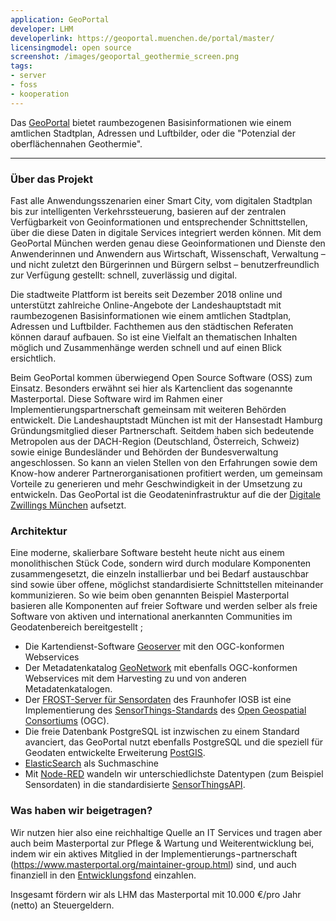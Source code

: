 ```yaml
---
application: GeoPortal
developer: LHM
developerlink: https://geoportal.muenchen.de/portal/master/
licensingmodel: open source
screenshot: /images/geoportal_geothermie_screen.png
tags:
- server
- foss
- kooperation
---
```


Das [GeoPortal](https://geoportal.muenchen.de/portal/master/) bietet raumbezogenen Basisinformationen wie einem amtlichen Stadtplan, Adressen und Luftbilder, oder die "Potenzial der oberflächennahen Geothermie".

---

### Über das Projekt
Fast alle Anwendungsszenarien einer Smart City, vom digitalen Stadtplan bis zur intelligenten Verkehrssteuerung, basieren auf der zentralen Verfügbarkeit von Geoinformationen und entsprechender Schnittstellen, über die diese Daten in digitale Services integriert werden können. Mit dem GeoPortal München werden genau diese Geoinformationen und Dienste den Anwenderinnen und Anwendern aus Wirtschaft, Wissenschaft, Verwaltung – und nicht zuletzt den Bürgerinnen und Bürgern selbst – benutzerfreundlich zur Verfügung gestellt: schnell, zuverlässig und digital.

Die stadtweite Plattform ist bereits seit Dezember 2018 online und unterstützt zahlreiche Online-Angebote der Landeshauptstadt mit raumbezogenen Basisinformationen wie einem amtlichen Stadtplan, Adressen und Luftbilder. Fachthemen aus den städtischen Referaten können darauf aufbauen. So ist eine Vielfalt an thematischen Inhalten möglich und Zusammenhänge werden schnell und auf einen Blick ersichtlich.

Beim GeoPortal kommen überwiegend  Open Source Software (OSS) zum Einsatz. Besonders erwähnt sei hier als Kartenclient das sogenannte  Masterportal. Diese Software wird im Rahmen einer Implementierungspartnerschaft gemeinsam mit weiteren Behörden entwickelt. Die Landeshauptstadt München ist mit der Hansestadt Hamburg Gründungsmitglied dieser Partnerschaft. Seitdem haben sich bedeutende Metropolen aus der DACH-Region (Deutschland, Österreich, Schweiz) sowie einige Bundesländer und Behörden der Bundesverwaltung angeschlossen. So kann an vielen Stellen von den Erfahrungen sowie dem Know-how anderer Partnerorganisationen profitiert werden, um gemeinsam Vorteile zu generieren und mehr Geschwindigkeit in der Umsetzung zu entwickeln.
Das GeoPortal ist die Geodateninfrastruktur auf die der [Digitale Zwillings München](https://muenchen.digital/twin/) aufsetzt.


### Architektur

Eine moderne, skalierbare Software besteht heute nicht aus einem monolithischen Stück Code, sondern  wird durch modulare Komponenten zusammengesetzt, die einzeln installierbar und bei Bedarf austauschbar sind sowie über offene, möglichst standardisierte Schnittstellen 
miteinander kommunizieren. So  wie beim oben genannten Beispiel Masterportal basieren alle
Komponenten auf  freier Software und werden selber als freie Software von aktiven und international anerkannten Communities  im Geodatenbereich bereitgestellt ;

* Die Kartendienst-Software [Geoserver](https://geoserver.org) mit den OGC-konformen Webservices
* Der Metadatenkatalog [GeoNetwork](https://geonetwork-opensource.org) mit ebenfalls OGC-konformen Webservices mit dem Harvesting zu und von anderen Metadatenkatalogen.
* Der [FROST-Server für Sensordaten](https://www.iosb.fraunhofer.de/de/projekte-produkte/frostserver.html) des Fraunhofer IOSB ist eine Implementierung des [SensorThings-Standards](https://www.ogc.org/standards/sensorthings) des [Open Geospatial Consortiums](https://www.ogc.org/) (OGC).
* Die freie Datenbank PostgreSQL ist inzwischen zu einem Standard avanciert, das GeoPortal nutzt ebenfalls PostgreSQL und die speziell  für Geodaten entwickelte Erweiterung [PostGIS](https://postgis.net). 
* [ElasticSearch](https://www.elastic.co/de/elasticsearch/) als Suchmaschine
* Mit [Node-RED](https://nodered.org/) wandeln wir unterschiedlichste Datentypen (zum Beispiel  Sensordaten) in die standardisierte [SensorThingsAPI](https://github.com/opengeospatial/sensorthings).


### Was haben wir beigetragen?

Wir nutzen hier also eine reichhaltige Quelle an IT Services und tragen aber auch beim Masterportal zur Pflege & Wartung und Weiterentwicklung bei, indem wir ein aktives Mitglied in der Implementierungs¬partnerschaft (https://www.masterportal.org/maintainer-group.html) sind, und auch finanziell in den [Entwicklungsfond](https://www.masterportal.org/entwicklungsfonds.html) einzahlen.

Insgesamt fördern wir als LHM das Masterportal mit 10.000 €/pro Jahr (netto) an Steuergeldern.
